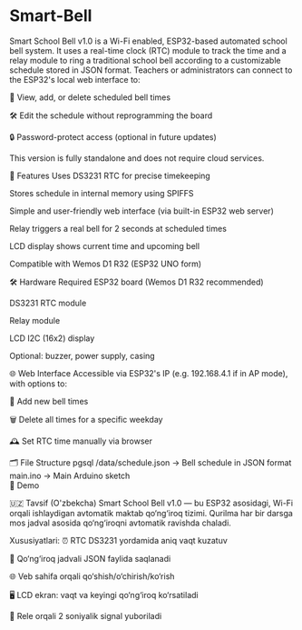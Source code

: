 # Smart-Bell
Smart School Bell v1.0 is a Wi-Fi enabled, ESP32-based automated school bell system. It uses a real-time clock (RTC) module to track the time and a relay module to ring a traditional school bell according to a customizable schedule stored in JSON format.
Teachers or administrators can connect to the ESP32's local web interface to:

📅 View, add, or delete scheduled bell times

🛠 Edit the schedule without reprogramming the board

🔒 Password-protect access (optional in future updates)

This version is fully standalone and does not require cloud services.

🧰 Features
Uses DS3231 RTC for precise timekeeping

Stores schedule in internal memory using SPIFFS

Simple and user-friendly web interface (via built-in ESP32 web server)

Relay triggers a real bell for 2 seconds at scheduled times

LCD display shows current time and upcoming bell

Compatible with Wemos D1 R32 (ESP32 UNO form)

🛠 Hardware Required
ESP32 board (Wemos D1 R32 recommended)

DS3231 RTC module

Relay module

LCD I2C (16x2) display

Optional: buzzer, power supply, casing

🌐 Web Interface
Accessible via ESP32's IP (e.g. 192.168.4.1 if in AP mode), with options to:

🔘 Add new bell times

🗑 Delete all times for a specific weekday

🕰 Set RTC time manually via browser

🗂 File Structure
pgsql
/data/schedule.json    → Bell schedule in JSON format  
main.ino               → Main Arduino sketch  
🧪 Demo

🇺🇿 Tavsif (O'zbekcha)
Smart School Bell v1.0 — bu ESP32 asosidagi, Wi-Fi orqali ishlaydigan avtomatik maktab qo‘ng‘iroq tizimi. Qurilma har bir darsga mos jadval asosida qo‘ng‘iroqni avtomatik ravishda chaladi.

Xususiyatlari:
⏰ RTC DS3231 yordamida aniq vaqt kuzatuv

📂 Qo‘ng‘iroq jadvali JSON faylida saqlanadi

🌐 Veb sahifa orqali qo‘shish/o‘chirish/ko‘rish

🖥 LCD ekran: vaqt va keyingi qo‘ng‘iroq ko‘rsatiladi

🔌 Rele orqali 2 soniyalik signal yuboriladi
